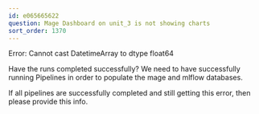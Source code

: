 ```yaml
---
id: e065665622
question: Mage Dashboard on unit_3 is not showing charts
sort_order: 1370
---
```


Error: Cannot cast DatetimeArray to dtype float64

Have the runs completed successfully? We need to have successfully running Pipelines in order to populate the mage and mlflow databases.

If all pipelines are successfully completed and still getting this error, then please provide this info.

